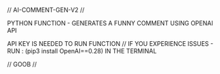 // AI-COMMENT-GEN-V2 //

PYTHON FUNCTION - GENERATES A FUNNY COMMENT USING OPENAI API 

API KEY IS NEEDED TO RUN FUNCTION // IF YOU EXPERIENCE ISSUES - RUN : (pip3 install OpenAI==0.28) IN THE TERMINAL

// GOOB // 
